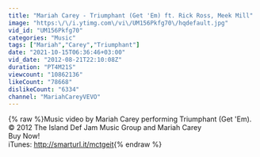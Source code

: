 ```yaml
---
title: "Mariah Carey - Triumphant (Get 'Em) ft. Rick Ross, Meek Mill"
image: "https:\/\/i.ytimg.com\/vi\/UM156Pkfg70\/hqdefault.jpg"
vid_id: "UM156Pkfg70"
categories: "Music"
tags: ["Mariah","Carey","Triumphant"]
date: "2021-10-15T06:36:46+03:00"
vid_date: "2012-08-21T22:10:08Z"
duration: "PT4M21S"
viewcount: "10862136"
likeCount: "78668"
dislikeCount: "6334"
channel: "MariahCareyVEVO"
---
```

{% raw %}Music video by Mariah Carey performing Triumphant (Get 'Em). © 2012 The Island Def Jam Music Group and Mariah Carey<br />Buy Now!<br />iTunes: <a rel="nofollow" target="blank" href="http://smarturl.it/mctgeit">http://smarturl.it/mctgeit</a>{% endraw %}
